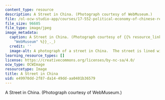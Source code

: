 ```yaml
---
content_type: resource
description: A Street in China. (Photograph courtesy of WebMuseum.)
file: /ol-ocw-studio-app/courses/17-552-political-economy-of-chinese-reform-spring-2003/e49970dd2f87da1449ddaa0401b36579_17-552s03.jpg
file_size: 96605
file_type: image/jpeg
image_metadata:
  caption: A Street in China. (Photograph courtesy of {{% resource_link "ac4b0f3e-1503-4183-aea9-dda03ca2d484"
    "WebMuseum" %}}_._)
  credit: ''
  image-alt: A photograph of a street in China.  The street is lined with pedestrians.
learning_resource_types: []
license: https://creativecommons.org/licenses/by-nc-sa/4.0/
ocw_type: OCWImage
resourcetype: Image
title: A Street in China
uid: e49970dd-2f87-da14-49dd-aa0401b36579
---
```

A Street in China. (Photograph courtesy of WebMuseum.)